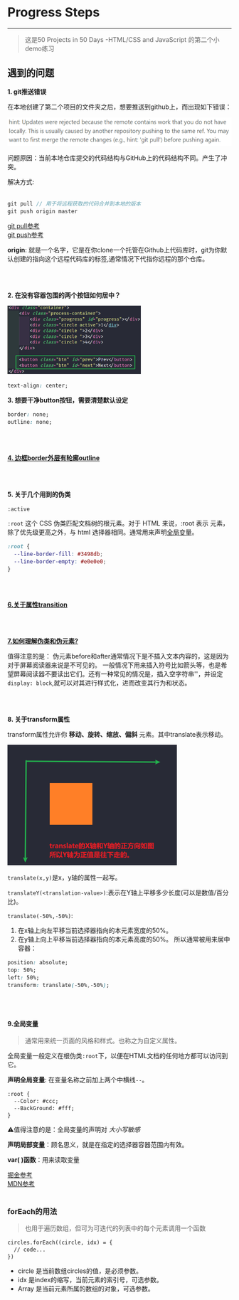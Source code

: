 # Progress Steps  


---
> 这是50 Projects in 50 Days -HTML/CSS and JavaScript 的第二个小demo练习

## 遇到的问题  

**1. git推送错误**

   在本地创建了第二个项目的文件夹之后，想要推送到github上，而出现如下错误：  

  ![git推送错误](image/2022-02-09-14-18-58.png)

   问题原因：当前本地仓库提交的代码结构与GitHub上的代码结构不同。产生了冲突。

   解决方式:

   ```javascript

   git pull // 用于将远程获取的代码合并到本地的版本
   git push origin master
   ```  

   [git pull参考](https://www.runoob.com/git/git-pull.html)  
   [git push参考](https://www.runoob.com/git/git-push.html)  

   **origin**: 就是一个名字，它是在你clone一个托管在Github上代码库时，git为你默认创建的指向这个远程代码库的标签,通常情况下代指你远程的那个仓库。

<br>
<br>

**2. 在没有容器包围的两个按钮如何居中？** 

<img src="image/2022-02-09-15-38-29.png" width="300px"/>  

```css
text-align: center;
```

**3. 想要干净button按钮，需要清楚默认设定**
```css
border: none;
outline: none;
```
<br>
<br>

[**4. 边框border外层有轮廓outline**](https://www.runoob.com/css/css-outline.html)

<br>
<br>

**5. 关于几个用到的伪类**  

`:active`  

`:root` 这个 CSS 伪类匹配文档树的根元素。对于 HTML 来说，:root 表示 <html> 元素，除了优先级更高之外，与 html 选择器相同。通常用来声明[全局变量](#9.全局变量)。
```css
:root {
  --line-border-fill: #3498db;
  --line-border-empty: #e0e0e0;
}
```
  
<br>
<br>

[**6.关于属性transition**](https://www.cnblogs.com/xiaohuochai/p/5347930.html)  


<br>
<br>

[**7.如何理解伪类和伪元素?**](https://developer.mozilla.org/zh-CN/docs/Learn/CSS/Building_blocks/Selectors/Pseudo-classes_and_pseudo-elements)  

值得注意的是：
   伪元素before和after通常情况下是不插入文本内容的，这是因为对于屏幕阅读器来说是不可见的。 一般情况下用来插入符号比如箭头等，也是希望屏幕阅读器不要读出它们。还有一种常见的情况是，插入空字符串''，并设定`display: block`,就可以对其进行样式化，进而改变其行为和状态。

<br>
<br>

**8. 关于transform属性**  

transform属性允许你 **移动、旋转、缩放、偏斜** 元素。其中translate表示移动。  

![](image/2022-02-10-10-05-36.png)  

`translate(x,y)`是x，y轴的属性一起写。

`translateY(<translation-value>)`:表示在Y轴上平移多少长度(可以是数值/百分比)。  

`translate(-50%,-50%)`:  
1. 在x轴上向左平移当前选择器指向的本元素宽度的50%。
2. 在y轴上向上平移当前选择器指向的本元素高度的50%。
所以通常被用来居中容器：
```css
position: absolute;
top: 50%;
left: 50%;
transform: translate(-50%,-50%);
```
<br>
<br>

#### 9.全局变量
>通常用来统一页面的风格和样式。也称之为自定义属性。  

全局变量一般定义在根伪类`:root`下，以便在HTML文档的任何地方都可以访问到它。

**声明全局变量**: 在变量名称之前加上两个中横线`--`。


    :root {
      --Color: #ccc;
      --BackGround: #fff;
    }

:warning:值得注意的是：全局变量的声明对 *大小写敏感*  

**声明局部变量**：顾名思义，就是在指定的选择器容器范围内有效。  

**var( )函数**：用来读取变量

[掘金参考](https://www.cnblogs.com/WQLong/p/7792174.html)  
[MDN参考](https://developer.mozilla.org/zh-CN/docs/Web/CSS/Using_CSS_custom_properties)
<br>
<br>

### forEach的用法
>也用于遍历数组，但可为可迭代的列表中的每个元素调用一个函数

    circles.forEach((circle, idx) = {
      // code...
    })
- circle 是当前数组circles的值，是必须参数。
- idx    是index的缩写，当前元素的索引号，可选参数。
- Array  是当前元素所属的数组的对象，可选参数。

